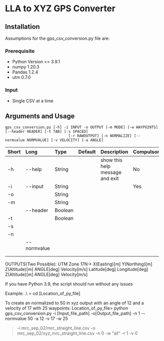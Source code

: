 # LLA to XYZ GPS Converter

## Installation 
Assumptions for the gps_csv_conversion.py file are:

### Prerequisite
- Python Version <= 3.9.1 
- numpy 1.20.3
- Pandas 1.2.4
- utm 0.7.0

### Input 
 - Single CSV at a time

## Arguments and Usage
```
gps_csv_conversion.py [-h] -i INPUT -o OUTPUT [-m MODE] [-w WAYPOINTS] [--header HEADER] [-t TAB] [-s SPACED]
                             [-r RAWOUTPUT] [-n NORMALIZE] [--normvalue NORMVALUE] [-v VELOCITY] [-a ANGLE]
```

| Short |     Long    | Type    | Default | Description                     | Compulsory |
|:------|:------------|:--------|:--------|:--------------------------------|:-----------|
| -h    |  --help     | String  |         | show this help message and exit | No         |
| -i    |  --input    | String  |         |                                 | Yes        |
| -o    |             | String  |         |                                 |            |
| -m    |             | String  |         |                                 |            |
|       | --header    | Boolean |         |                                 |            |
| -t    |             | Boolean |         |                                 |            |
| -s    |             |         |         |                                 |            |
| -n    |             |         |         |                                 |            |
|       | --normvalue |         |         |                                 |            |
|       |             |         |         |                                 |            |
|       |             |         |         |                                 |            |

OUTPUTS(Two Possible):
	UTM Zone 17N->   X(Easting)[m] Y(Northing)[m] Z(Altitude)[m] ANGLE[deg] Velocity[m/s]
	Latitude[deg] Longitude[deg] Z(Altitude)[m] ANGLE[deg] Velocity[m/s]


						
If you have Python 3.9, the script should run without any issues


Example:
				.\ > cd [Location_of_py_file]
				
To create an normalized to 50 in xyz output with an angle of 12 and a velocity of 17 with 25 waypoints:
Location_of_py_file> python gps_csv_conversion.py -i [Input_file_path] -o[Output_file_path] -n 1 --normvalue 50 -a 12 -v 17 -w 25

> -i mrc_sep_02/mrc_straight_line.csv -o mrc_sep_02/xyz_mrc_straight_line.csv -n 0 -w "all" -r 1 -v 0
